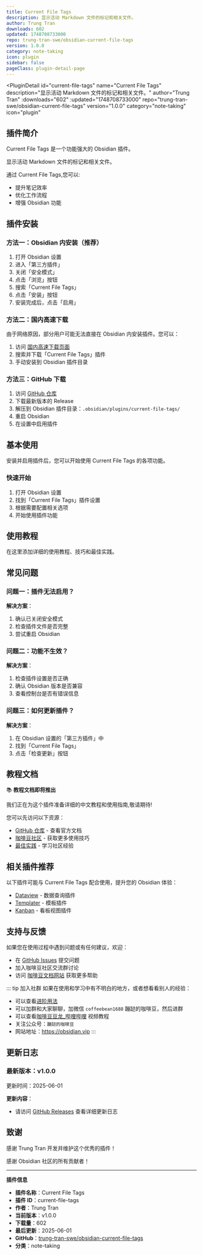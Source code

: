 ```yaml
---
title: Current File Tags
description: 显示活动 Markdown 文件的标记和相关文件。
author: Trung Tran
downloads: 602
updated: 1748708733000
repo: trung-tran-swe/obsidian-current-file-tags
version: 1.0.0
category: note-taking
icon: plugin
sidebar: false
pageClass: plugin-detail-page
---
```


<PluginDetail
  id="current-file-tags"
  name="Current File Tags"
  description="显示活动 Markdown 文件的标记和相关文件。"
  author="Trung Tran"
  :downloads="602"
  :updated="1748708733000"
  repo="trung-tran-swe/obsidian-current-file-tags"
  version="1.0.0"
  category="note-taking"
  icon="plugin"
>

<!-- AUTO_GENERATED_START -->
## 插件简介

Current File Tags 是一个功能强大的 Obsidian 插件。

显示活动 Markdown 文件的标记和相关文件。

通过 Current File Tags,您可以:

- 提升笔记效率
- 优化工作流程
- 增强 Obsidian 功能

<!-- AUTO_GENERATED_END -->

<!-- AUTO_GENERATED_START -->
## 插件安装

### 方法一：Obsidian 内安装（推荐）

1. 打开 Obsidian 设置
2. 进入「第三方插件」
3. 关闭「安全模式」
4. 点击「浏览」按钮
5. 搜索「Current File Tags」
6. 点击「安装」按钮
7. 安装完成后，点击「启用」

### 方法二：国内高速下载

由于网络原因，部分用户可能无法直接在 Obsidian 内安装插件。您可以：

1. 访问 [国内高速下载页面](/zh/documentation/obsidian-plugins-download.html)
2. 搜索并下载「Current File Tags」插件
3. 手动安装到 Obsidian 插件目录

### 方法三：GitHub 下载

1. 访问 [GitHub 仓库](https://github.com/trung-tran-swe/obsidian-current-file-tags)
2. 下载最新版本的 Release
3. 解压到 Obsidian 插件目录：`.obsidian/plugins/current-file-tags/`
4. 重启 Obsidian
5. 在设置中启用插件

## 基本使用

安装并启用插件后，您可以开始使用 Current File Tags 的各项功能。

### 快速开始

1. 打开 Obsidian 设置
2. 找到「Current File Tags」插件设置
3. 根据需要配置相关选项
4. 开始使用插件功能

<!-- AUTO_GENERATED_END -->

<!-- CUSTOM_CONTENT_START:tutorial -->
## 使用教程

在这里添加详细的使用教程、技巧和最佳实践。

<!-- CUSTOM_CONTENT_END:tutorial -->

<!-- SHARED_CONTENT_START -->
## 常见问题

### 问题一：插件无法启用？

**解决方案**：
1. 确认已关闭安全模式
2. 检查插件文件是否完整
3. 尝试重启 Obsidian

### 问题二：功能不生效？

**解决方案**：
1. 检查插件设置是否正确
2. 确认 Obsidian 版本是否兼容
3. 查看控制台是否有错误信息

### 问题三：如何更新插件？

**解决方案**：
1. 在 Obsidian 设置的「第三方插件」中
2. 找到「Current File Tags」
3. 点击「检查更新」按钮

## 教程文档

📚 **教程文档即将推出**

我们正在为这个插件准备详细的中文教程和使用指南,敬请期待!

您可以先访问以下资源：
- [GitHub 仓库](https://github.com/trung-tran-swe/obsidian-current-file-tags) - 查看官方文档
- [咖啡豆社区](/zh/bases/) - 获取更多使用技巧
- [最佳实践](/zh/best-practices/) - 学习社区经验

## 相关插件推荐

以下插件可能与 Current File Tags 配合使用，提升您的 Obsidian 体验：

- [Dataview](/zh/plugins/dataview.html) - 数据查询插件
- [Templater](/zh/plugins/templater-obsidian.html) - 模板插件
- [Kanban](/zh/plugins/obsidian-kanban.html) - 看板视图插件

## 支持与反馈

如果您在使用过程中遇到问题或有任何建议，欢迎：

- 在 [GitHub Issues](https://github.com/trung-tran-swe/obsidian-current-file-tags/issues) 提交问题
- 加入咖啡豆社区交流群讨论
- 访问 [咖啡豆文档网站](https://obsidian.vip) 获取更多帮助

::: tip 加入社群
如果在使用和学习中有不明白的地方，或者想看看别人的经验：
- 可以查看[进阶用法](/zh/advanced)
- 可以加群和大家聊聊，加微信 `coffeebean1688` 蹦跶的咖啡豆，然后进群
- 可以查看[咖啡豆豆龙_哔哩哔哩](https://space.bilibili.com/618777356) 视频教程
- 关注公众号：`蹦跶的咖啡豆`
- 网站地址：https://obsidian.vip
:::
<!-- SHARED_CONTENT_END -->

<!-- AUTO_GENERATED_START -->
## 更新日志

### 最新版本：v1.0.0

更新时间：2025-06-01

**更新内容**：
- 请访问 [GitHub Releases](https://github.com/trung-tran-swe/obsidian-current-file-tags/releases) 查看详细更新日志

## 致谢

感谢 Trung Tran 开发并维护这个优秀的插件！

感谢 Obsidian 社区的所有贡献者！

---

**插件信息**
- **插件名称**：Current File Tags
- **插件 ID**：current-file-tags
- **作者**：Trung Tran
- **当前版本**：v1.0.0
- **下载量**：602
- **最后更新**：2025-06-01
- **GitHub**：[trung-tran-swe/obsidian-current-file-tags](https://github.com/trung-tran-swe/obsidian-current-file-tags)
- **分类**：note-taking
<!-- AUTO_GENERATED_END -->

</PluginDetail>

